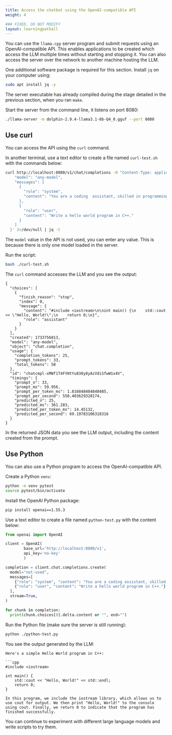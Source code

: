 ```yaml
---
title: Access the chatbot using the OpenAI-compatible API 
weight: 4

### FIXED, DO NOT MODIFY
layout: learningpathall
---
```


You can use the `llama.cpp` server program and submit requests using an OpenAI-compatible API.
This enables applications to be created which access the LLM multiple times without starting and stopping it. You can also access the server over the network to another machine hosting the LLM.

One additional software package is required for this section. Install `jq` on your computer using:

```bash
sudo apt install jq -y
```

The server executable has already compiled during the stage detailed in the previous section, when you ran `make`. 

Start the server from the command line, it listens on port 8080:

```bash
./llama-server -m dolphin-2.9.4-llama3.1-8b-Q4_0.gguf --port 8080
```

## Use curl

You can access the API using the `curl` command. 

In another terminal, use a text editor to create a file named `curl-test.sh` with the commands below: 

```bash
curl http://localhost:8080/v1/chat/completions -H "Content-Type: application/json"   -d '{
    "model": "any-model",
    "messages": [
      {
        "role": "system",
        "content": "You are a coding  assistant, skilled in programming."
      },
      {
        "role": "user",
        "content": "Write a hello world program in C++."
      }
    ]
  }' 2>/dev/null | jq -C
```

The `model` value in the API is not used, you can enter any value. This is because there is only one model loaded in the server. 

Run the script:

```bash
bash ./curl-test.sh
```

The `curl` command accesses the LLM and you see the output:

```output
{
  "choices": [
    {
      "finish_reason": "stop",
      "index": 0,
      "message": {
        "content": "#include <iostream>\n\nint main() {\n    std::cout << \"Hello, World!\";\n    return 0;\n}",
        "role": "assistant"
      }
    }
  ],
  "created": 1733756813,
  "model": "any-model",
  "object": "chat.completion",
  "usage": {
    "completion_tokens": 25,
    "prompt_tokens": 33,
    "total_tokens": 58
  },
  "id": "chatcmpl-xMWf1T4FYHtYu830y8yAzVdiSfwW1x4V",
  "timings": {
    "prompt_n": 33,
    "prompt_ms": 59.956,
    "prompt_per_token_ms": 1.816848484848485,
    "prompt_per_second": 550.403629328174,
    "predicted_n": 25,
    "predicted_ms": 361.283,
    "predicted_per_token_ms": 14.45132,
    "predicted_per_second": 69.19783106318316
  }
}
```

In the returned JSON data you see the LLM output, including the content created from the prompt. 

## Use Python

You can also use a Python program to access the OpenAI-compatible API.

Create a Python `venv`:

```bash
python -m venv pytest
source pytest/bin/activate
```

Install the OpenAI Python package:
```bash
pip install openai==1.55.3
```

Use a text editor to create a file named `python-test.py` with the content below: 

```python
from openai import OpenAI

client = OpenAI(
        base_url='http://localhost:8080/v1',
        api_key='no-key'
        )

completion = client.chat.completions.create(
  model="not-used",
  messages=[
    {"role": "system", "content": "You are a coding assistant, skilled in programming.."},
    {"role": "user", "content": "Write a hello world program in C++."}
  ],
  stream=True,
)

for chunk in completion:
  print(chunk.choices[0].delta.content or "", end="")
```

Run the Python file (make sure the server is still running):

```bash
python ./python-test.py
```

You see the output generated by the LLM:

```output
Here's a simple Hello World program in C++:

```cpp
#include <iostream>

int main() {
    std::cout << "Hello, World!" << std::endl;
    return 0;
}

In this program, we include the iostream library, which allows us to use cout for output. We then print "Hello, World!" to the console using cout. Finally, we return 0 to indicate that the program has finished successfully.
```

You can continue to experiment with different large language models and write scripts to try them.
